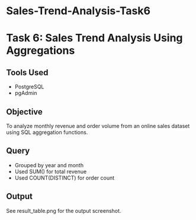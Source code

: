 # Sales-Trend-Analysis-Task6
# Task 6: Sales Trend Analysis Using Aggregations

## Tools Used
- PostgreSQL
- pgAdmin

## Objective
To analyze monthly revenue and order volume from an online sales dataset using SQL aggregation functions.

## Query
- Grouped by year and month
- Used SUM() for total revenue
- Used COUNT(DISTINCT) for order count

## Output
See result_table.png for the output screenshot.


